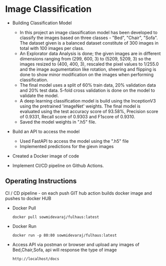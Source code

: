 # Image Classification 

- Building Classification Model
  - In this project an image classification model has been developed to classify the images based on three classes - "Bed", "Chair", "Sofa". The dataset given is a balanced dataset constitute of 300 images in total with 100 images per class. 
  - An Explorator data Analysis is done; the given images are in different dimensions ranging from (299, 600, 3)  to (5209, 5209, 3) so the images resized to (400, 400, 3),  rescaled the pixel values to 1/255.0 and the image augumentation like rotation, sheering and flipping is done to show minor modification on the images when performing classification. 
  - The final model uses a split of 60% train data, 20% validation data and 20% test data. 5-fold cross validation is done on the model to validate the model.
  - A deep learning classification model is build using the InceptionV3 using the pretrained 'imageNet' weights. The final model is evaluated using the test accuracy score of 93.58%, Precision score of 0.9331, Recall score of 0.9303 and F1score of 0.9310.
  - Saved the model weights in ".h5" file.

- Build an API to access the model
  - Used FastAPI to access the model using the ".h5" file
  - Implemented predictions for the gievn images 

- Created a Docker image of code
- Implement CI/CD pipeline on Github Actions.


## Operating Instructions
CI / CD pipeline - on each push GIT hub action builds docker image and pushes to docker HUB 

- Docker Pull 
        
      docker pull sowmidevaraj/fulhaus:latest
        
- Docker Run 
        
      docker run -p 80:80 sowmidevaraj/fulhaus:latest

 - Access API via postman or browser and upload any images of Bed,Chair,Sofa, api will response the type of image
 
       http://localhost/docs
